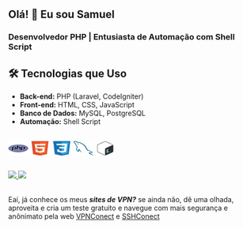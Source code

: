 ## Olá! 👋 Eu sou Samuel

### Desenvolvedor PHP | Entusiasta de Automação com Shell Script

## 🛠️ Tecnologias que Uso  
- **Back-end:** PHP (Laravel, CodeIgniter)  
- **Front-end:** HTML, CSS, JavaScript  
- **Banco de Dados:** MySQL, PostgreSQL  
- **Automação:** Shell Script

<div style="display: inline_block"><br>
      <img align="center" alt="php" height="30" width="40" src="https://raw.githubusercontent.com/devicons/devicon/master/icons/php/php-original.svg">
      <img align="center" alt="Html" height="30" width="40"src="https://raw.githubusercontent.com/devicons/devicon/master/icons/html5/html5-original.svg">
      <img align="center" alt="Css" height="30" width="40" src="https://raw.githubusercontent.com/devicons/devicon/master/icons/css3/css3-original.svg">
      <img align="center" alt="Mysql" height="30" width="40" src="https://raw.githubusercontent.com/devicons/devicon/master/icons/mysql/mysql-original.svg">
      <img align="center" alt="Bash" height="30" width="40" src="https://raw.githubusercontent.com/devicons/devicon/master/icons/bash/bash-original.svg">
</div>
  
  ##
 
<div>
      <a href="https://t.me/samuelnet" target="_blank">
            <img src="https://img.shields.io/badge/Telegram-2CA5E0?style=for-the-badge&logo=telegram&logoColor=white" target="_blank">
      </a>
      <a href="https://wa.me/5571983728439" target="_blank">
            <img src="https://img.shields.io/badge/WhatsApp-25D366?style=for-the-badge&logo=whatsapp&logoColor=white" target="_blank">
      </a>

<!--
// Tutorial completo
      https://www.youtube.com/watch?v=TsaLQAetPLU
// Ícones programação/tecnologia
      https://devicon.dev/
// Ícones redes sociais
      https://dev.to/envoy_/150-badges-for-github-pnk
// Mias opções para personalização
      https://github.com/rafaballerini/PerfilGithub?tab=readme-ov-file
  -->
</div>

<br>

Eaí, já conhece os meus ***sites de VPN?*** se ainda não, dê uma olhada, aproveita e cria um teste gratuito e navegue com mais segurança e anônimato pela web [VPNConect](https://vpnconect.com.br) e [SSHConect](https://sshconect.com.br)
<!-- githube stats tema dark -->
<!--
<br>
<picture>
  <source
    srcset="https://github-readme-stats.vercel.app/api?username=Samuel7612&show_icons=true&theme=dark"
    media="(prefers-color-scheme: dark)"
  />
  <source
    srcset="https://github-readme-stats.vercel.app/api?username=Samuel7612&show_icons=true&theme=radical"
    media="(prefers-color-scheme: light), (prefers-color-scheme: no-preference)"
  />
  <img src="https://github-readme-stats.vercel.app/api?username=Samuel7612&show_icons=true&theme=dark" alt="GitHub Stats" />
</picture>
-->
